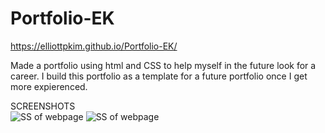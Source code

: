 # Portfolio-EK

https://elliottpkim.github.io/Portfolio-EK/

Made a portfolio using html and CSS to help myself in the future look for a career. I build this portfolio as a template for a future portfolio once I get more expierenced.  

SCREENSHOTS  
![SS of webpage](https://gyazo.com/a375c00a484e0221d9f7383aefd5ff70)
![SS of webpage](https://gyazo.com/74440f54bfc5527799e073c646e830e2)

